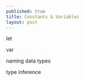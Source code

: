 ```yaml
---
published: true
title: Constants & Variables 
layout: post
---
```

let

var

naming data types

type inference